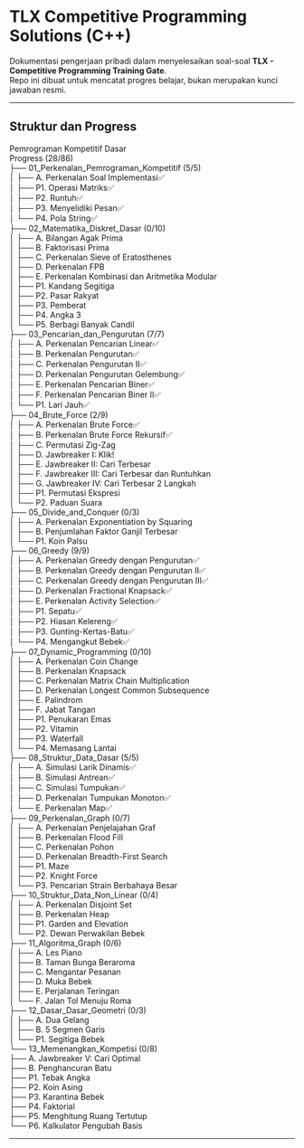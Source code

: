 # TLX Competitive Programming Solutions (C++)

Dokumentasi pengerjaan pribadi dalam menyelesaikan soal-soal **TLX - Competitive Programming Training Gate**.  
Repo ini dibuat untuk mencatat progres belajar, bukan merupakan kunci jawaban resmi.

---

## Struktur dan Progress
Pemrograman Kompetitif Dasar  
Progress (28/86)  
├── 01_Perkenalan_Pemrograman_Kompetitif (5/5)  
│   ├── A. Perkenalan Soal Implementasi✅  
│   ├── P1. Operasi Matriks✅  
│   ├── P2. Runtuh✅  
│   ├── P3. Menyelidiki Pesan✅  
│   └── P4. Pola String✅  
├── 02_Matematika_Diskret_Dasar (0/10)  
│   ├── A. Bilangan Agak Prima  
│   ├── B. Faktorisasi Prima  
│   ├── C. Perkenalan Sieve of Eratosthenes  
│   ├── D. Perkenalan FPB  
│   ├── E. Perkenalan Kombinasi dan Aritmetika Modular  
│   ├── P1. Kandang Segitiga  
│   ├── P2. Pasar Rakyat  
│   ├── P3. Pemberat  
│   ├── P4. Angka 3  
│   └── P5. Berbagi Banyak Candil  
├── 03_Pencarian_dan_Pengurutan (7/7)  
│   ├── A. Perkenalan Pencarian Linear✅  
│   ├── B. Perkenalan Pengurutan✅  
│   ├── C. Perkenalan Pengurutan II✅  
│   ├── D. Perkenalan Pengurutan Gelembung✅  
│   ├── E. Perkenalan Pencarian Biner✅  
│   ├── F. Perkenalan Pencarian Biner II✅  
│   └── P1. Lari Jauh✅  
├── 04_Brute_Force (2/9)  
│   ├── A. Perkenalan Brute Force✅  
│   ├── B. Perkenalan Brute Force Rekursif✅  
│   ├── C. Permutasi Zig-Zag  
│   ├── D. Jawbreaker I: Klik!  
│   ├── E. Jawbreaker II: Cari Terbesar  
│   ├── F. Jawbreaker III: Cari Terbesar dan Runtuhkan  
│   ├── G. Jawbreaker IV: Cari Terbesar 2 Langkah  
│   ├── P1. Permutasi Ekspresi  
│   └── P2. Paduan Suara  
├── 05_Divide_and_Conquer (0/3)  
│   ├── A. Perkenalan Exponentiation by Squaring  
│   ├── B. Penjumlahan Faktor Ganjil Terbesar  
│   └── P1. Koin Palsu  
├── 06_Greedy (9/9)  
│   ├── A. Perkenalan Greedy dengan Pengurutan✅  
│   ├── B. Perkenalan Greedy dengan Pengurutan II✅  
│   ├── C. Perkenalan Greedy dengan Pengurutan III✅  
│   ├── D. Perkenalan Fractional Knapsack✅  
│   ├── E. Perkenalan Activity Selection✅  
│   ├── P1. Sepatu✅  
│   ├── P2. Hiasan Kelereng✅  
│   ├── P3. Gunting-Kertas-Batu✅  
│   └── P4. Mengangkut Bebek✅  
├── 07_Dynamic_Programming (0/10)  
│   ├── A. Perkenalan Coin Change  
│   ├── B. Perkenalan Knapsack  
│   ├── C. Perkenalan Matrix Chain Multiplication  
│   ├── D. Perkenalan Longest Common Subsequence  
│   ├── E. Palindrom  
│   ├── F. Jabat Tangan  
│   ├── P1. Penukaran Emas  
│   ├── P2. Vitamin  
│   ├── P3. Waterfall  
│   └── P4. Memasang Lantai  
├── 08_Struktur_Data_Dasar (5/5)  
│   ├── A. Simulasi Larik Dinamis✅  
│   ├── B. Simulasi Antrean✅  
│   ├── C. Simulasi Tumpukan✅  
│   ├── D. Perkenalan Tumpukan Monoton✅  
│   └── E. Perkenalan Map✅  
├── 09_Perkenalan_Graph (0/7)  
│   ├── A. Perkenalan Penjelajahan Graf  
│   ├── B. Perkenalan Flood Fill  
│   ├── C. Perkenalan Pohon  
│   ├── D. Perkenalan Breadth-First Search  
│   ├── P1. Maze  
│   ├── P2. Knight Force  
│   └── P3. Pencarian Strain Berbahaya Besar  
├── 10_Struktur_Data_Non_Linear (0/4)  
│   ├── A. Perkenalan Disjoint Set  
│   ├── B. Perkenalan Heap  
│   ├── P1. Garden and Elevation  
│   └── P2. Dewan Perwakilan Bebek  
├── 11_Algoritma_Graph (0/6)  
│   ├── A. Les Piano  
│   ├── B. Taman Bunga Beraroma  
│   ├── C. Mengantar Pesanan  
│   ├── D. Muka Bebek  
│   ├── E. Perjalanan Teringan  
│   └── F. Jalan Tol Menuju Roma  
├── 12_Dasar_Dasar_Geometri (0/3)  
│   ├── A. Dua Gelang  
│   ├── B. 5 Segmen Garis  
│   └── P1. Segitiga Bebek  
└── 13_Memenangkan_Kompetisi (0/8)  
    ├── A. Jawbreaker V: Cari Optimal  
    ├── B. Penghancuran Batu  
    ├── P1. Tebak Angka  
    ├── P2. Koin Asing  
    ├── P3. Karantina Bebek  
    ├── P4. Faktorial  
    ├── P5. Menghitung Ruang Tertutup  
    └── P6. Kalkulator Pengubah Basis  

---
